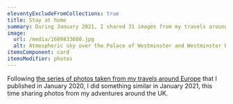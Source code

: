 ```yaml
---
eleventyExcludeFromCollections: true
title: Stay at home
summary: During January 2021, I shared 31 images from my travels around the UK.
image:
  url: /media/1609833600.jpg
  alt: Atmospheric sky over the Palace of Westminster and Westminster Bridge.
itemsComponent: card
itemsModifier: photos
---
```

Following [the series of photos taken from my travels around Europe](/collections/look_to_europe/) that I published in January 2020, I did something similar in January 2021, this time sharing photos from my adventures around the UK.
